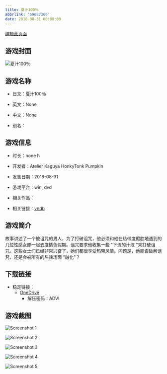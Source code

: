 ```yaml
---
title: 夏汁100％
abbrlink: '69687366'
date: 2018-08-31 00:00:00
---
```

[编辑此页面](https://github.com/ACG-3/ADV3-source/blob/main/source/_posts/games/%E5%A4%8F%E6%B1%81100%EF%BC%85.md)

## 游戏封面

![夏汁100％](https://pan.timero.xyz/onedrive/img_lib_001/%E5%A4%8F%E6%B1%81100%EF%BC%85_cover.avif)


## 游戏名称

- 日文：夏汁100％
- 英文：None
- 中文：None

- 别名：


## 游戏信息

- 时长：none h
- 开发者：Atelier Kaguya HonkyTonk Pumpkin
- 发售日期：2018-08-31
- 游戏平台：win, dvd
- 相关作品：

- 相关链接：[vndb](https://vndb.org/v23224)


## 游戏简介

故事讲述了一个被诅咒的男人，为了打破诅咒，他必须和他在热带度假胜地遇到的几位性感女郎一起去度情色假期。诅咒要求他收集一些 "下流的汁液 "来打破诅咒。这些女士们已经非常兴奋了，她们都很享受热带风情。问题是，他能否破解诅咒，还是会被所有的热辣场面 "融化"？


## 下载链接

- 稳定链接：
    - [OneDrive](https://pan.timero.xyz/onedrive/adv_lib_001/%E5%A4%8F%E6%B1%81100%EF%BC%85)
        - 解压密码：ADV!



## 游戏截图


![Screenshot 1](https://pan.timero.xyz/onedrive/img_lib_001/%E5%A4%8F%E6%B1%81100%EF%BC%85_Screenshot_1.avif)

![Screenshot 2](https://pan.timero.xyz/onedrive/img_lib_001/%E5%A4%8F%E6%B1%81100%EF%BC%85_Screenshot_2.avif)

![Screenshot 3](https://pan.timero.xyz/onedrive/img_lib_001/%E5%A4%8F%E6%B1%81100%EF%BC%85_Screenshot_3.avif)

![Screenshot 4](https://pan.timero.xyz/onedrive/img_lib_001/%E5%A4%8F%E6%B1%81100%EF%BC%85_Screenshot_4.avif)

![Screenshot 5](https://pan.timero.xyz/onedrive/img_lib_001/%E5%A4%8F%E6%B1%81100%EF%BC%85_Screenshot_5.avif)

